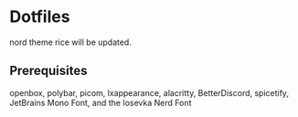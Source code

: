 # Dotfiles

nord theme rice
will be updated.

## Prerequisites
openbox, polybar, picom, lxappearance, alacritty, BetterDiscord, spicetify, JetBrains Mono Font, and the Iosevka Nerd Font
